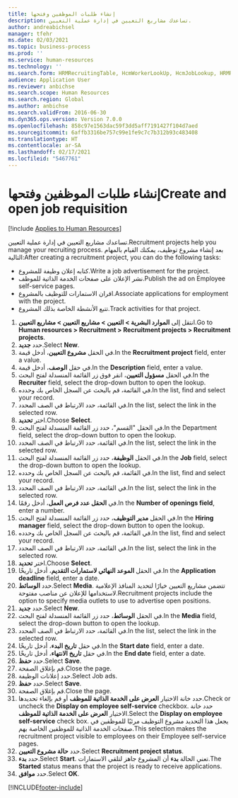 ```yaml
---
title: إنشاء طلبات الموظفين وفتحها
description: تساعدك مشاريع التعيين في إدارة عملية التعيين.
author: andreabichsel
manager: tfehr
ms.date: 02/03/2021
ms.topic: business-process
ms.prod: ''
ms.service: human-resources
ms.technology: ''
ms.search.form: HRMRecruitingTable, HcmWorkerLookUp, HcmJobLookup, HRMRecruitingMedia, HRMRecruitingJobAd, HcmPersonnelManagementWorkspace
audience: Application User
ms.reviewer: anbichse
ms.search.scope: Human Resources
ms.search.region: Global
ms.author: anbichse
ms.search.validFrom: 2016-06-30
ms.dyn365.ops.version: Version 7.0.0
ms.openlocfilehash: 858c97e1563dac59f3dd5aff7191427f104d7aed
ms.sourcegitcommit: 6affb3316be757c99e1fe9c7c7b312b93c483408
ms.translationtype: HT
ms.contentlocale: ar-SA
ms.lasthandoff: 02/17/2021
ms.locfileid: "5467761"
---
```

# <a name="create-and-open-job-requisition"></a><span data-ttu-id="3f51b-103">إنشاء طلبات الموظفين وفتحها</span><span class="sxs-lookup"><span data-stu-id="3f51b-103">Create and open job requisition</span></span>

[!include [Applies to Human Resources](../includes/applies-to-hr.md)]

<span data-ttu-id="3f51b-104">تساعدك مشاريع التعيين في إدارة عملية التعيين.</span><span class="sxs-lookup"><span data-stu-id="3f51b-104">Recruitment projects help you manage your recruiting process.</span></span> <span data-ttu-id="3f51b-105">بعد إنشاء مشروع توظيف، يمكنك القيام بالمهام التالية:</span><span class="sxs-lookup"><span data-stu-id="3f51b-105">After creating a recruitment project, you can do the following tasks:</span></span>

- <span data-ttu-id="3f51b-106">كتابه إعلان وظيفة للمشروع.</span><span class="sxs-lookup"><span data-stu-id="3f51b-106">Write a job advertisement for the project.</span></span>
- <span data-ttu-id="3f51b-107">نشر الإعلان على صفحات الخدمة الذاتية للموظف.</span><span class="sxs-lookup"><span data-stu-id="3f51b-107">Publish the ad on Employee self-service pages.</span></span>
- <span data-ttu-id="3f51b-108">اقران الاستمارات للتوظيف بالمشروع.</span><span class="sxs-lookup"><span data-stu-id="3f51b-108">Associate applications for employment with the project.</span></span>
- <span data-ttu-id="3f51b-109">تتبع الأنشطة الخاصة بذلك المشروع.</span><span class="sxs-lookup"><span data-stu-id="3f51b-109">Track activities for that project.</span></span> 

1. <span data-ttu-id="3f51b-110">انتقل إلى **الموارد البشرية > التعيين > مشاريع التعيين > مشاريع التعيين**.</span><span class="sxs-lookup"><span data-stu-id="3f51b-110">Go to **Human resources > Recruitment > Recruitment projects > Recruitment projects**.</span></span>
2. <span data-ttu-id="3f51b-111">حدد **جديد**.</span><span class="sxs-lookup"><span data-stu-id="3f51b-111">Select **New**.</span></span>
3. <span data-ttu-id="3f51b-112">في الحقل **مشروع التعيين**، أدخل قيمة.</span><span class="sxs-lookup"><span data-stu-id="3f51b-112">In the **Recruitment project** field, enter a value.</span></span>
4. <span data-ttu-id="3f51b-113">في حقل **الوصف**، أدخل قيمة.</span><span class="sxs-lookup"><span data-stu-id="3f51b-113">In the **Description** field, enter a value.</span></span>
5. <span data-ttu-id="3f51b-114">في الحقل **مسؤول التعيين**، انقر فوق زر القائمة المنسدلة لفتح البحث.</span><span class="sxs-lookup"><span data-stu-id="3f51b-114">In the **Recruiter** field, select the drop-down button to open the lookup.</span></span>
6. <span data-ttu-id="3f51b-115">في القائمة، قم بالبحث عن السجل الخاص بك وحدده.</span><span class="sxs-lookup"><span data-stu-id="3f51b-115">In the list, find and select your record.</span></span>
7. <span data-ttu-id="3f51b-116">في القائمة، حدد الارتباط في الصف المحدد.</span><span class="sxs-lookup"><span data-stu-id="3f51b-116">In the list, select the link in the selected row.</span></span>
8. <span data-ttu-id="3f51b-117">اختر **تحديد**.</span><span class="sxs-lookup"><span data-stu-id="3f51b-117">Choose **Select**.</span></span>
9. <span data-ttu-id="3f51b-118">في الحقل "القسم"، حدد زر القائمة المنسدلة لفتح البحث.</span><span class="sxs-lookup"><span data-stu-id="3f51b-118">In the Department field, select the drop-down button to open the lookup.</span></span>
10. <span data-ttu-id="3f51b-119">في القائمة، حدد الارتباط في الصف المحدد.</span><span class="sxs-lookup"><span data-stu-id="3f51b-119">In the list, select the link in the selected row.</span></span>
11. <span data-ttu-id="3f51b-120">في الحقل **الوظيفة**، حدد زر القائمة المنسدلة لفتح البحث.</span><span class="sxs-lookup"><span data-stu-id="3f51b-120">In the **Job** field, select the drop-down button to open the lookup.</span></span>
12. <span data-ttu-id="3f51b-121">في القائمة، قم بالبحث عن السجل الخاص بك وحدده.</span><span class="sxs-lookup"><span data-stu-id="3f51b-121">In the list, find and select your record.</span></span>
13. <span data-ttu-id="3f51b-122">في القائمة، حدد الارتباط في الصف المحدد.</span><span class="sxs-lookup"><span data-stu-id="3f51b-122">In the list, select the link in the selected row.</span></span>
14. <span data-ttu-id="3f51b-123">في **الحقل عدد فرص العمل‬**، أدخل رقمًا.</span><span class="sxs-lookup"><span data-stu-id="3f51b-123">In the **Number of openings field**, enter a number.</span></span>
15. <span data-ttu-id="3f51b-124">في الحقل **مدير التوظيف‬**، حدد زر القائمة المنسدلة لفتح البحث.</span><span class="sxs-lookup"><span data-stu-id="3f51b-124">In the **Hiring manager** field, select the drop-down button to open the lookup.</span></span>
16. <span data-ttu-id="3f51b-125">في القائمة، قم بالبحث عن السجل الخاص بك وحدده.</span><span class="sxs-lookup"><span data-stu-id="3f51b-125">In the list, find and select your record.</span></span>
17. <span data-ttu-id="3f51b-126">في القائمة، حدد الارتباط في الصف المحدد.</span><span class="sxs-lookup"><span data-stu-id="3f51b-126">In the list, select the link in the selected row.</span></span>
18. <span data-ttu-id="3f51b-127">اختر **تحديد**.</span><span class="sxs-lookup"><span data-stu-id="3f51b-127">Choose **Select**.</span></span>
19. <span data-ttu-id="3f51b-128">في الحقل **الموعد النهائي لاستمارات التقديم‬**، أدخل تاريخًا.</span><span class="sxs-lookup"><span data-stu-id="3f51b-128">In the **Application deadline** field, enter a date.</span></span>
20. <span data-ttu-id="3f51b-129">حدد **الوسائط**.</span><span class="sxs-lookup"><span data-stu-id="3f51b-129">Select **Media**.</span></span> <span data-ttu-id="3f51b-130">تتضمن مشاريع التعيين خيارًا لتحديد المنافذ الإعلامية لاستخدامها للإعلان عن مناصب مفتوحة.</span><span class="sxs-lookup"><span data-stu-id="3f51b-130">Recruitment projects include the option to specify media outlets to use to advertise open positions.</span></span>  
21. <span data-ttu-id="3f51b-131">حدد **جديد**.</span><span class="sxs-lookup"><span data-stu-id="3f51b-131">Select **New**.</span></span>
22. <span data-ttu-id="3f51b-132">في الحقل **الوسائط**، حدد زر القائمة المنسدلة لفتح البحث.</span><span class="sxs-lookup"><span data-stu-id="3f51b-132">In the **Media** field, select the drop-down button to open the lookup.</span></span>
23. <span data-ttu-id="3f51b-133">في القائمة، حدد الارتباط في الصف المحدد.</span><span class="sxs-lookup"><span data-stu-id="3f51b-133">In the list, select the link in the selected row.</span></span>
24. <span data-ttu-id="3f51b-134">في حقل **تاريخ البدء**، أدخل تاريخًا.</span><span class="sxs-lookup"><span data-stu-id="3f51b-134">In the **Start date** field, enter a date.</span></span>
25. <span data-ttu-id="3f51b-135">في حقل **تاريخ الانتهاء**، أدخل تاريخًا.</span><span class="sxs-lookup"><span data-stu-id="3f51b-135">In the **End date** field, enter a date.</span></span>
26. <span data-ttu-id="3f51b-136">حدد **حفظ**.</span><span class="sxs-lookup"><span data-stu-id="3f51b-136">Select **Save**.</span></span>
27. <span data-ttu-id="3f51b-137">قم بإغلاق الصفحة.</span><span class="sxs-lookup"><span data-stu-id="3f51b-137">Close the page.</span></span>
28. <span data-ttu-id="3f51b-138">حدد إعلانات الوظيفة.</span><span class="sxs-lookup"><span data-stu-id="3f51b-138">Select Job ads.</span></span>
29. <span data-ttu-id="3f51b-139">حدد **حفظ**.</span><span class="sxs-lookup"><span data-stu-id="3f51b-139">Select **Save**.</span></span>
30. <span data-ttu-id="3f51b-140">قم بإغلاق الصفحة.</span><span class="sxs-lookup"><span data-stu-id="3f51b-140">Close the page.</span></span>
31. <span data-ttu-id="3f51b-141">حدد خانة الاختيار **العرض على الخدمة الذاتية للموظف** أو قم بإلغاء تحديدها.</span><span class="sxs-lookup"><span data-stu-id="3f51b-141">Check or uncheck the **Display on employee self-service** checkbox.</span></span> <span data-ttu-id="3f51b-142">حدد خانة الاختيار **العرض على الخدمة الذاتية للموظف**.</span><span class="sxs-lookup"><span data-stu-id="3f51b-142">Select the **Display on employee self-service** check box.</span></span> <span data-ttu-id="3f51b-143">يجعل هذا التحديد مشروع التوظيف مرئيًا للموظفين في صفحات الخدمة الذاتية للموظفين الخاصة بهم.</span><span class="sxs-lookup"><span data-stu-id="3f51b-143">This selection makes the recruitment project visible to employees on their Employee self-service pages.</span></span>
32. <span data-ttu-id="3f51b-144">حدد **حالة مشروع التعيين**.</span><span class="sxs-lookup"><span data-stu-id="3f51b-144">Select **Recruitment project status**.</span></span>
33. <span data-ttu-id="3f51b-145">حدد **بدء**.</span><span class="sxs-lookup"><span data-stu-id="3f51b-145">Select **Start**.</span></span> <span data-ttu-id="3f51b-146">تعني الحالة **بدء** أن المشروع جاهز لتلقي الاستمارات.</span><span class="sxs-lookup"><span data-stu-id="3f51b-146">The **Started** status means that the project is ready to receive applications.</span></span>  
34. <span data-ttu-id="3f51b-147">حدد **موافق**.</span><span class="sxs-lookup"><span data-stu-id="3f51b-147">Select **OK**.</span></span>

[!INCLUDE[footer-include](../includes/footer-banner.md)]
